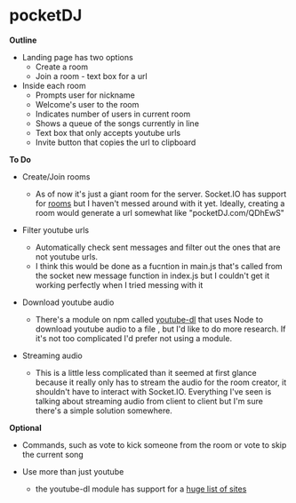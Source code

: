 ﻿# pocketDJ
 
 **Outline**

- Landing page has two options
  - Create a room
  - Join a room - text box for a url
- Inside each room
  - Prompts user for nickname
  - Welcome's user to the room
  - Indicates number of users in current room
  - Shows a queue of the songs currently in line
  - Text box that only accepts youtube urls
  - Invite button that copies the url to clipboard

**To Do**

- Create/Join rooms
  - As of now it's just a giant room for the server. Socket.IO has support for [rooms](https://socket.io/docs/rooms-and-namespaces/) but I haven't messed around with it yet. Ideally, creating a room would generate a url somewhat like "pocketDJ.com/QDhEwS"

- Filter youtube urls
  - Automatically check sent messages and filter out the ones that are not youtube urls.
  - I think this would be done as a fucntion in main.js that's called from the socket new message function in index.js but I couldn't get it working perfectly when I tried messing with it

- Download youtube audio
  - There's a module on npm called [youtube-dl](https://www.npmjs.com/package/youtube-dl) that uses Node to download youtube audio to a file , but I'd like to do more research. If it's not too complicated I'd prefer not using a module.

- Streaming audio
  - This is a little less complicated than it seemed at first glance because it really only has to stream the audio for the room creator, it shouldn't have to interact with Socket.IO. Everything I've seen is talking about streaming audio from client to client but I'm sure there's a simple solution somewhere.

**Optional**

- Commands, such as vote to kick someone from the room or vote to skip the current song

- Use more than just youtube
  - the youtube-dl module has support for a [huge list of sites](http://rg3.github.io/youtube-dl/supportedsites.html)
